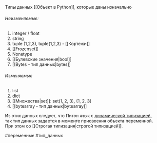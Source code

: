 Типы данных [[Объект в Python]], которые даны изначально 
###### Неизменяемые:
1) integer / float
2) string
3) tuple (1,2,3), tuple(1,2,3) - [[Кортежи]]
4) [[Frozenset]]
5) Nonetype
6) [[Булевские значения|bool]]
7) [[Bytes - тип данных|bytes]]
###### Изменяемые
1) list
2) dict
3) [[Множества|set]]: set(1, 2, 3), {1, 2, 3}
4) [[bytearray - тип данных|bytearray]]


Из этих данных следует, что Питон язык с <u>динамической типизацией</u>, так тип данных задается в моменте присвоения объекта переменной. 
При этом со [[Строгая типизация|строгой типизацией]].

#переменные #тип_данных